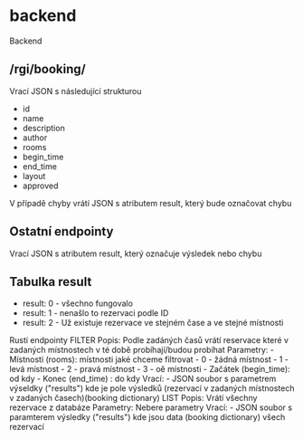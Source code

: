 # backend
Backend

## /rgi/booking/<id>
Vrací JSON s následující strukturou
- id
- name
- description
- author
- rooms
- begin_time
- end_time
- layout
- approved
  
 V případě chyby vrátí JSON s atributem result, který bude označovat chybu
 
 ## Ostatní endpointy
 Vrací JSON s atributem result, který označuje výsledek nebo chybu
 
 ## Tabulka result
 - result: 0    - všechno fungovalo
 - result: 1    - nenašlo to rezervaci podle ID
 - result: 2    - Už existuje rezervace ve stejném čase a ve stejné místnosti


Rustí endpointy
FILTER
    Popis:
        Podle zadáných časů vrátí reservace které v zadaných místnostech v té době probíhají/budou probíhat
    Parametry:
        - Místnosti (rooms): místnosti jaké chceme filtrovat
            - 0 - žádná místnost
            - 1 - levá místnost
            - 2 - pravá místnost
            - 3 - oě místnosti
        - Začátek (begin_time): od kdy
        - Konec (end_time) : do kdy
    Vrací:
        - JSON soubor s parametrem výseldky ("results")
        kde je pole výsledků (rezervací v zadaných místnostech v zadaných časech)(booking dictionary)
LIST
    Popis:
        Vrátí všechny rezervace z databáze
    Parametry:
        Nebere parametry
    Vrací:
        - JSON soubor s paramterem výsledky ("results")
        kde jsou data (booking dictionary) všech rezervací

